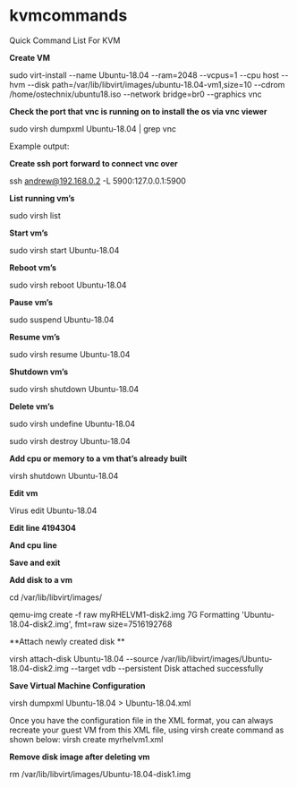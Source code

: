 # kvmcommands
Quick Command List For KVM 

**Create VM**

sudo virt-install --name Ubuntu-18.04 --ram=2048 --vcpus=1 --cpu host --hvm --disk path=/var/lib/libvirt/images/ubuntu-18.04-vm1,size=10 --cdrom /home/ostechnix/ubuntu18.iso --network bridge=br0 --graphics vnc


**Check the port that vnc is running on to install the os via vnc viewer**

sudo virsh dumpxml Ubuntu-18.04 | grep vnc

Example output:

<graphics type='vnc' port='5900' autoport='yes' listen='127.0.0.1'>


**Create ssh port forward to connect vnc over**

ssh andrew@192.168.0.2 -L 5900:127.0.0.1:5900

**List running vm’s**

sudo virsh list


**Start vm’s**

sudo virsh start Ubuntu-18.04

**Reboot vm’s**

sudo virsh reboot Ubuntu-18.04


**Pause vm’s**

sudo suspend Ubuntu-18.04


**Resume vm’s**

sudo virsh resume Ubuntu-18.04


**Shutdown vm’s**

sudo virsh shutdown Ubuntu-18.04


**Delete vm’s**

sudo virsh undefine Ubuntu-18.04

sudo virsh destroy Ubuntu-18.04

**Add cpu or memory to a vm that’s already built**

virsh shutdown Ubuntu-18.04

**Edit vm**

Virus edit Ubuntu-18.04

**Edit line <memory unit='KiB'>4194304</memory>**

**And cpu line**

**Save and exit**

**Add disk to a vm**

cd /var/lib/libvirt/images/

 qemu-img create -f raw myRHELVM1-disk2.img 7G
Formatting 'Ubuntu-18.04-disk2.img', fmt=raw size=7516192768

**Attach newly created disk **

virsh attach-disk Ubuntu-18.04 --source /var/lib/libvirt/images/Ubuntu-18.04-disk2.img --target vdb --persistent
Disk attached successfully

**Save Virtual Machine Configuration**

virsh dumpxml Ubuntu-18.04 > Ubuntu-18.04.xml

Once you have the configuration file in the XML format, you can always recreate your guest VM from this XML file, using virsh create command as shown below:
virsh create myrhelvm1.xml


**Remove disk image after deleting vm**

rm /var/lib/libvirt/images/Ubuntu-18.04-disk1.img

